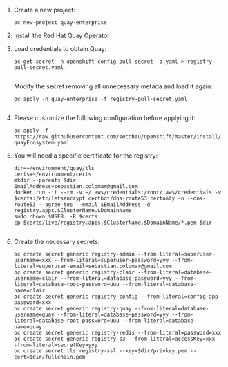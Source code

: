 1. Create a new project:

   `oc new-project quay-enterprise`
1. Install the Red Hat Quay Operator
1. Load credentials to obtain Quay:
   
   ```
   oc get secret -n openshift-config pull-secret -o yaml > registry-pull-secret.yaml
   
   
   ```
   Modify the secret removing all unnecessary metada and load it again:
   ```
   oc apply -n quay-enterprise -f registry-pull-secret.yaml
   
   
   ```
1. Please customize the following configuration before applying it:

   `oc apply -f https://raw.githubusercontent.com/secobau/openshift/master/install/quayEcosystem.yaml`
1. You will need a specific certificate for the registry:

   ```
   dir=~/environment/quay/tls
   certs=~/environment/certs
   mkdir --parents $dir
   EmailAddress=sebastian.colomar@gmail.com
   docker run -it --rm -v ~/.aws/credentials:/root/.aws/credentials -v $certs:/etc/letsencrypt certbot/dns-route53 certonly -n --dns-route53 --agree-tos --email $EmailAddress -d registry.apps.$ClusterName.$DomainName
   sudo chown $USER. -R $certs
   cp $certs/live/registry.apps.$ClusterName.$DomainName/*.pem $dir
   
   
   ```
1. Create the necessary secrets:

   ```
   oc create secret generic registry-admin --from-literal=superuser-username=xxx --from-literal=superuser-password=yyy --from-literal=superuser-email=sebastian.colomar@gmail.com
   oc create secret generic registry-clair --from-literal=database-username=clair --from-literal=database-password=yyy --from-literal=database-root-password=uuu --from-literal=database-name=clair
   oc create secret generic registry-config --from-literal=config-app-password=xxx
   oc create secret generic registry-quay --from-literal=database-username=quay --from-literal=database-password=yyy --from-literal=database-root-password=uuu --from-literal=database-name=quay
   oc create secret generic registry-redis --from-literal=password=xxx
   oc create secret generic registry-s3 --from-literal=accessKey=xxx --from-literal=secretKey=yyy
   oc create secret tls registry-ssl --key=$dir/privkey.pem --cert=$dir/fullchain.pem
   
   
   ```
   

